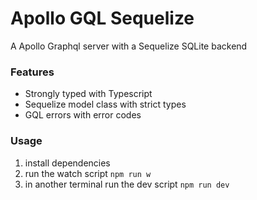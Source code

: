 # Apollo GQL Sequelize

A Apollo Graphql server with a Sequelize SQLite backend

### Features

- Strongly typed with Typescript
- Sequelize model class with strict types
- GQL errors with error codes

### Usage

1. install dependencies
2. run the watch script `npm run w`
3. in another terminal run the dev script `npm run dev`
